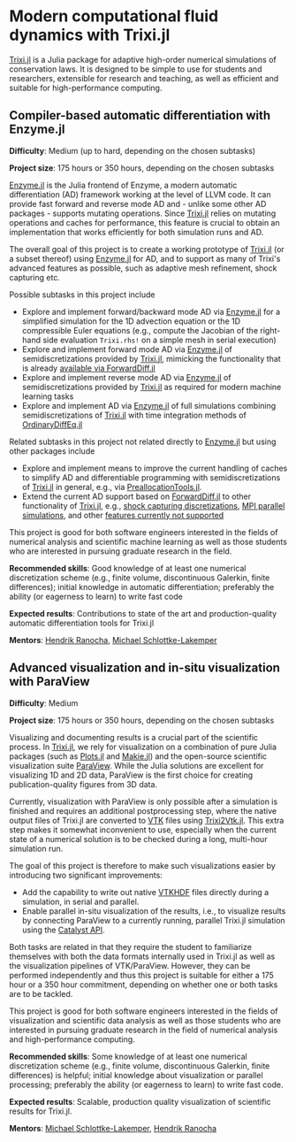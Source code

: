 # Modern computational fluid dynamics with Trixi.jl

[Trixi.jl](https://github.com/trixi-framework/Trixi.jl/) is a Julia package for adaptive 
high-order numerical simulations of conservation laws. It is designed to be simple to use
for students and researchers, extensible for research and teaching, as well as efficient 
and suitable for high-performance computing.


## Compiler-based automatic differentiation with Enzyme.jl

**Difficulty**: Medium (up to hard, depending on the chosen subtasks)

**Project size**: 175 hours or 350 hours, depending on the chosen subtasks

[Enzyme.jl](https://github.com/EnzymeAD/Enzyme.jl) is the Julia frontend of Enzyme, 
a modern automatic differentiation (AD) framework working at the level of LLVM code. 
It can provide fast forward and reverse mode AD and - unlike some other AD packages - 
supports mutating operations. Since [Trixi.jl](https://github.com/trixi-framework/Trixi.jl/) 
relies on mutating operations and caches for performance, this feature is crucial to obtain
an implementation that works efficiently for both simulation runs and AD.

The overall goal of this project is to create a working prototype of 
[Trixi.jl](https://github.com/trixi-framework/Trixi.jl/) (or a subset thereof) 
using [Enzyme.jl](https://github.com/EnzymeAD/Enzyme.jl) for AD, and to support as 
many of Trixi's advanced features as possible, such as adaptive mesh refinement, shock capturing etc.

Possible subtasks in this project include
- Explore and implement forward/backward mode AD via [Enzyme.jl](https://github.com/EnzymeAD/Enzyme.jl) 
  for a simplified simulation for the 1D advection equation or the 1D compressible Euler equations
  (e.g., compute the Jacobian of the right-hand side evaluation `Trixi.rhs!` on a simple mesh in
  serial execution)
- Explore and implement forward mode AD via
  [Enzyme.jl](https://github.com/EnzymeAD/Enzyme.jl) of semidiscretizations
  provided by [Trixi.jl](https://github.com/trixi-framework/Trixi.jl/),
  mimicking the functionality that is already
  [available via ForwardDiff.jl](https://trixi-framework.github.io/Trixi.jl/stable/tutorials/differentiable_programming/)
- Explore and implement reverse mode AD via
  [Enzyme.jl](https://github.com/EnzymeAD/Enzyme.jl) of semidiscretizations
  provided by [Trixi.jl](https://github.com/trixi-framework/Trixi.jl/) as required for modern machine learning tasks
- Explore and implement AD via [Enzyme.jl](https://github.com/EnzymeAD/Enzyme.jl)
  of full simulations combining semidiscretizations of
  [Trixi.jl](https://github.com/trixi-framework/Trixi.jl/) with time integration
  methods of [OrdinaryDiffEq.jl](https://github.com/SciML/OrdinaryDiffEq.jl)
  
Related subtasks in this project not related directly to [Enzyme.jl](https://github.com/EnzymeAD/Enzyme.jl)
but using other packages include
- Explore and implement means to improve the current handling of caches to
  simplify AD and differentiable programming with semidiscretizations of
  [Trixi.jl](https://github.com/trixi-framework/Trixi.jl/) in general, e.g.,
  via [PreallocationTools.jl](https://github.com/SciML/PreallocationTools.jl).
- Extend the current AD support based on [ForwardDiff.jl](https://github.com/JuliaDiff/ForwardDiff.jl) 
  to other functionality of [Trixi.jl](https://github.com/trixi-framework/Trixi.jl/), e.g.,
  [shock capturing discretizations](https://github.com/trixi-framework/Trixi.jl/issues/1252),
  [MPI parallel simulations](https://github.com/trixi-framework/Trixi.jl/issues/910),
  and other [features currently not supported](https://github.com/trixi-framework/Trixi.jl/issues/462)

This project is good for both software engineers interested in the fields of
numerical analysis and scientific machine learning as well as those students who
are interested in pursuing graduate research in the field.

**Recommended skills**: Good knowledge of at least one numerical discretization scheme 
(e.g., finite volume, discontinuous Galerkin, finite differences); initial knowledge 
in automatic differentiation; preferably the ability (or eagerness to learn) to write fast code

**Expected results**: Contributions to state of the art and production-quality
automatic differentiation tools for Trixi.jl

**Mentors**: [Hendrik Ranocha](https://github.com/ranocha), [Michael Schlottke-Lakemper](https://github.com/sloede)


## Advanced visualization and in-situ visualization with ParaView

**Difficulty**: Medium

**Project size**: 175 hours or 350 hours, depending on the chosen subtasks

Visualizing and documenting results is a crucial part of the scientific process. In
[Trixi.jl](https://github.com/trixi-framework/Trixi.jl/), we rely for visualization on a
combination of pure Julia packages (such as
[Plots.jl](https://github.com/JuliaPlots/Plots.jl) and
[Makie.jl](https://github.com/MakieOrg/Makie.jl))
and the open-source scientific visualization suite [ParaView](https://www.paraview.org).
While the Julia solutions are excellent for visualizing 1D and 2D data, ParaView is the
first choice for creating publication-quality figures from 3D data.

Currently, visualization with ParaView is only possible after a simulation is finished and
requires an additional postprocessing step, where the native output files of Trixi.jl
are converted to [VTK](https://vtk.org) files using
[Trixi2Vtk.jl](https://github.com/trixi-framework/Trixi2Vtk.jl). This extra step makes it
somewhat inconvenient to use, especially when the current state of a numerical solution
is to be checked during a long, multi-hour simulation run.

The goal of this project is therefore to make such visualizations easier by introducing two
significant improvements:

* Add the capability to write out native
  [VTKHDF](https://docs.vtk.org/en/latest/design_documents/VTKFileFormats.html#vtkhdf-file-format)
  files directly during a simulation, in serial and parallel.
* Enable parallel in-situ visualization of the results, i.e., to visualize results by
  connecting ParaView to a currently running, parallel Trixi.jl simulation using the
  [Catalyst API](https://catalyst-in-situ.readthedocs.io/en/latest/index.html).

Both tasks are related in that they require the student to familiarize themselves with both
the data formats internally used in Trixi.jl as well as the visualization pipelines of
VTK/ParaView. However, they can be performed independently and thus this project is suitable
for either a 175 hour or a 350 hour commitment, depending on whether one or both tasks are
to be tackled.

This project is good for both software engineers interested in the fields of
visualization and scientific data analysis as well as those students who
are interested in pursuing graduate research in the field of numerical analysis and
high-performance computing.

**Recommended skills**: Some knowledge of at least one numerical discretization scheme
(e.g., finite volume, discontinuous Galerkin, finite differences) is helpful; initial
knowledge about visualization or parallel processing; preferably the ability (or eagerness
to learn) to write fast code.

**Expected results**: Scalable, production quality visualization of scientific results
for Trixi.jl.

**Mentors**: [Michael Schlottke-Lakemper](https://github.com/sloede), [Hendrik Ranocha](https://github.com/ranocha)
